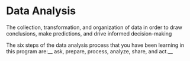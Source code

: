 # Data Analysis

The collection, transformation, and organization of data in order to draw conclusions, make predictions, and drive informed decision-making

The six steps of the data analysis process that you have been learning in this program are:__ ask, prepare, process, analyze, share, and act.__ 
